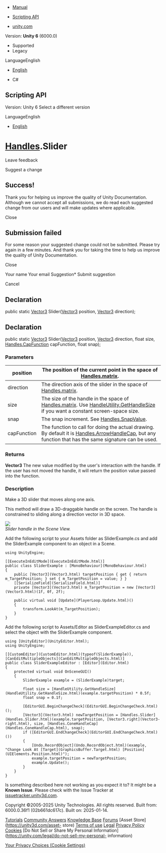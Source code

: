 [ ]()

  * [Manual](../Manual/index.html)
  * [Scripting API](../ScriptReference/index.html)

  * [unity.com](https://unity.com/)

Version: **Unity 6** (6000.0)

  * Supported
  * Legacy

LanguageEnglish

  * [English]()

  * C#

[ ](https://docs.unity3d.com)

## Scripting API

Version: Unity 6 Select a different version

LanguageEnglish

  * [English]()

#  [Handles](Handles.html).Slider

Leave feedback

Suggest a change

## Success!

Thank you for helping us improve the quality of Unity Documentation. Although
we cannot accept all submissions, we do read each suggested change from our
users and will make updates where applicable.

Close

## Submission failed

For some reason your suggested change could not be submitted. Please <a>try
again</a> in a few minutes. And thank you for taking the time to help us
improve the quality of Unity Documentation.

Close

Your name Your email Suggestion* Submit suggestion

Cancel

[ ]()

## Declaration

public static [Vector3](Vector3.html) Slider([Vector3](Vector3.html) position,
[Vector3](Vector3.html) direction);

## Declaration

public static [Vector3](Vector3.html) Slider([Vector3](Vector3.html) position,
[Vector3](Vector3.html) direction, float size,
[Handles.CapFunction](Handles.CapFunction.html) capFunction, float snap);

### Parameters

position | The position of the current point in the space of [Handles.matrix](Handles-matrix.html).  
---|---  
direction | The direction axis of the slider in the space of [Handles.matrix](Handles-matrix.html).  
size | The size of the handle in the space of [Handles.matrix](Handles-matrix.html). Use [HandleUtility.GetHandleSize](HandleUtility.GetHandleSize.html) if you want a constant screen-space size.  
snap | The snap increment. See [Handles.SnapValue](Handles.SnapValue.html).  
capFunction | The function to call for doing the actual drawing. By default it is [Handles.ArrowHandleCap](Handles.ArrowHandleCap.html), but any function that has the same signature can be used.  
  
### Returns

**Vector3** The new value modified by the user's interaction with the handle.
If the user has not moved the handle, it will return the position value passed
into the function.

### Description

Make a 3D slider that moves along one axis.

This method will draw a 3D-draggable handle on the screen. The handle is
constrained to sliding along a direction vector in 3D space.  
  
![](../StaticFiles/ScriptRefImages/SliderHandle.png)  
_Slider handle in the Scene View._  
  
Add the following script to your Assets folder as SliderExample.cs and add the
SliderExample component to an object in a Scene.

    
    
    using UnityEngine;  
      
    [[ExecuteInEditMode](ExecuteInEditMode.html)]
    public class SliderExample : [MonoBehaviour](MonoBehaviour.html)
    {
        public [Vector3](Vector3.html) targetPosition { get { return m_TargetPosition; } set { m_TargetPosition = value; } }
        [[SerializeField](SerializeField.html)]
        private [Vector3](Vector3.html) m_TargetPosition = new [Vector3](Vector3.html)(1f, 0f, 2f);  
      
        public virtual void [Update](PlayerLoop.Update.html)()
        {
            transform.LookAt(m_TargetPosition);
        }
    }
    

Add the following script to Assets/Editor as SliderExampleEditor.cs and select
the object with the SliderExample component.

    
    
    using [UnityEditor](UnityEditor.html);
    using UnityEngine;  
      
    [[CustomEditor](CustomEditor.html)(typeof(SliderExample)), [CanEditMultipleObjects](CanEditMultipleObjects.html)]
    public class SliderExampleEditor : [Editor](Editor.html)
    {
        protected virtual void OnSceneGUI()
        {
            SliderExample example = (SliderExample)target;  
      
            float size = [HandleUtility.GetHandleSize](HandleUtility.GetHandleSize.html)(example.targetPosition) * 0.5f;
            float snap = 0.1f;  
      
            [EditorGUI.BeginChangeCheck](EditorGUI.BeginChangeCheck.html)();
            [Vector3](Vector3.html) newTargetPosition = [Handles.Slider](Handles.Slider.html)(example.targetPosition, [Vector3.right](Vector3-right.html), size, [Handles.ConeHandleCap](Handles.ConeHandleCap.html), snap);
            if ([EditorGUI.EndChangeCheck](EditorGUI.EndChangeCheck.html)())
            {
                [Undo.RecordObject](Undo.RecordObject.html)(example, "Change Look At [Target](GraphicsBuffer.Target.html) [Position](UIElements.Position.html)");
                example.targetPosition = newTargetPosition;
                example.Update();
            }
        }
    }
    

Is something described here not working as you expect it to? It might be a
**Known Issue**. Please check with the Issue Tracker at
[issuetracker.unity3d.com](https://issuetracker.unity3d.com).

Copyright ©2005-2025 Unity Technologies. All rights reserved. Built from:
6000.0.36f1 (02b661dc617c). Built on: 2025-01-14.

[Tutorials](https://unity3d.com/learn) [Community
Answers](https://answers.unity3d.com) [Knowledge
Base](https://support.unity3d.com/hc/en-us)
[Forums](https://forum.unity3d.com) [Asset Store](https://unity3d.com/asset-
store) [Terms of use](https://docs.unity3d.com/Manual/TermsOfUse.html)
[Legal](https://unity.com/legal) [Privacy
Policy](https://unity.com/legal/privacy-policy)
[Cookies](https://unity.com/legal/cookie-policy) [Do Not Sell or Share My
Personal Information](https://unity.com/legal/do-not-sell-my-personal-
information)

[Your Privacy Choices (Cookie Settings)](javascript:void\(0\);)

